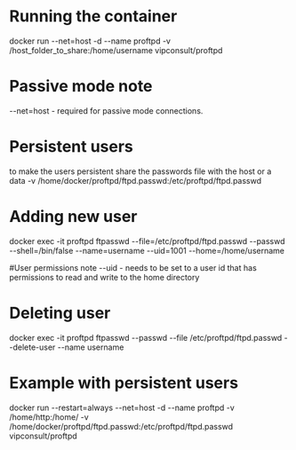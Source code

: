 # Running the container
docker run --net=host -d --name proftpd  -v /host_folder_to_share:/home/username vipconsult/proftpd

# Passive mode note
--net=host - required for passive mode connections.

# Persistent users
to make the users persistent share the passwords file with the host or a data 
-v /home/docker/proftpd/ftpd.passwd:/etc/proftpd/ftpd.passwd 


# Adding new user
docker exec -it  proftpd ftpasswd --file=/etc/proftpd/ftpd.passwd --passwd --shell=/bin/false  --name=username --uid=1001 --home=/home/username 

#User permissions note
--uid - needs to be set to a user id that has permissions to read and write to the home directory

# Deleting user
docker exec -it proftpd ftpasswd --passwd --file /etc/proftpd/ftpd.passwd --delete-user --name username

# Example with persistent users
docker run --restart=always --net=host -d --name proftpd -v /home/http:/home/ -v /home/docker/proftpd/ftpd.passwd:/etc/proftpd/ftpd.passwd vipconsult/proftpd



